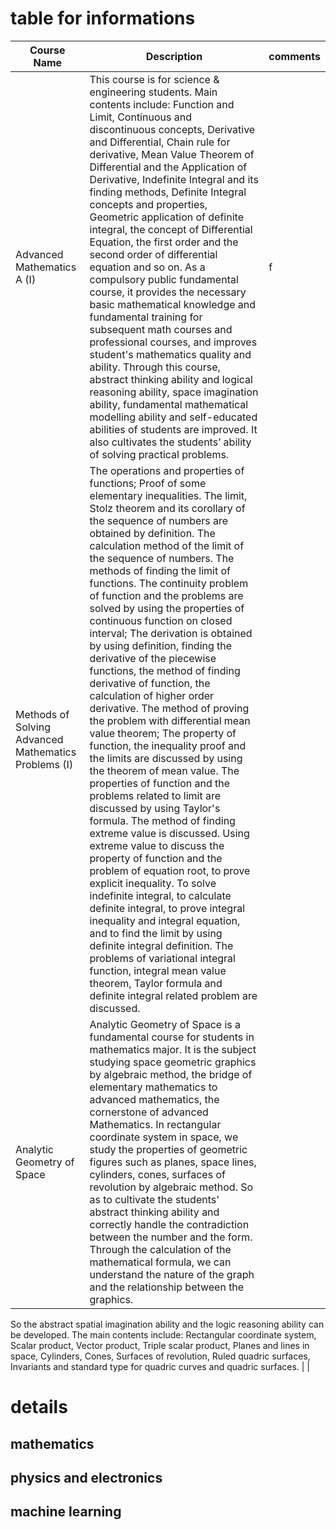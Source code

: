 # table for informations

| Course Name                                          | Description                                                                                                                                                                                                                                                                                                                                                                                                                                                                                                                                                                                                                                                                                                                                                                                                                                                                                                                                                                                                                                                                                                                                                                                                                                                                                                                                                                                                                               | comments |
| ---------------------------------------------------- | ----------------------------------------------------------------------------------------------------------------------------------------------------------------------------------------------------------------------------------------------------------------------------------------------------------------------------------------------------------------------------------------------------------------------------------------------------------------------------------------------------------------------------------------------------------------------------------------------------------------------------------------------------------------------------------------------------------------------------------------------------------------------------------------------------------------------------------------------------------------------------------------------------------------------------------------------------------------------------------------------------------------------------------------------------------------------------------------------------------------------------------------------------------------------------------------------------------------------------------------------------------------------------------------------------------------------------------------------------------------------------------------------------------------------------------------- | -------- |
| Advanced Mathematics A (I)                           | This course is for science & engineering students. Main contents include: Function and Limit, Continuous and discontinuous concepts, Derivative and Differential, Chain rule for derivative, Mean Value Theorem of Differential and the Application of Derivative, Indefinite Integral and its finding methods, Definite Integral concepts and properties, Geometric application of definite integral, the concept of Differential Equation, the first order and the second order of differential equation and so on. As a compulsory public fundamental course, it provides the necessary basic mathematical knowledge and fundamental training for subsequent math courses and professional courses, and improves student's mathematics quality and ability. Through this course, abstract thinking ability and logical reasoning ability, space imagination ability, fundamental mathematical modelling ability and self-educated abilities of students are improved. It also cultivates the students’ ability of solving practical problems.                                                                                                                                                                                                                                                                                                                                                                                          | f        |
| Methods of Solving Advanced Mathematics Problems (I) | The operations and properties of functions; Proof of some elementary inequalities. The limit, Stolz theorem and its corollary of the sequence of numbers are obtained by definition. The calculation method of the limit of the sequence of numbers. The methods of finding the limit of functions. The continuity problem of function and the problems are solved by using the properties of continuous function on closed interval; The derivation is obtained by using definition, finding the derivative of the piecewise functions, the method of finding derivative of function, the calculation of higher order derivative. The method of proving the problem with differential mean value theorem; The property of function, the inequality proof and the limits are discussed by using the theorem of mean value. The properties of function and the problems related to limit are discussed by using Taylor's formula. The method of finding extreme value is discussed. Using extreme value to discuss the property of function and the problem of equation root, to prove explicit inequality. To solve indefinite integral, to calculate definite integral, to prove integral inequality and integral equation, and to find the limit by using definite integral definition. The problems of variational integral function, integral mean value theorem, Taylor formula and definite integral related problem are discussed. |          |
| Analytic Geometry of Space                           | Analytic Geometry of Space is a fundamental course for students in mathematics major. It is the subject studying space geometric graphics by algebraic method, the bridge of elementary mathematics to advanced mathematics, the cornerstone of advanced Mathematics. In rectangular coordinate system in space, we study the properties of geometric figures such as planes, space lines, cylinders, cones, surfaces of revolution by algebraic method. So as to cultivate the students' abstract thinking ability and correctly handle the contradiction between the number and the form. Through the calculation of the mathematical formula, we can understand the nature of the graph and the relationship between the graphics.
So the abstract spatial imagination ability and the logic reasoning ability can be developed. 
The main contents include: Rectangular coordinate system, Scalar product, Vector product, Triple scalar product, Planes and lines in space, Cylinders, Cones, Surfaces of revolution, Ruled quadric surfaces, Invariants and standard type for quadric curves and quadric surfaces. 
 |          |


# details

## mathematics



## physics and electronics

## machine learning